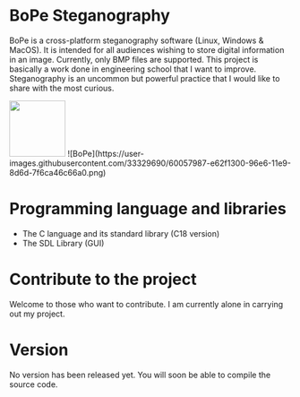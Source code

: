 # BoPe Steganography

BoPe is a cross-platform steganography software (Linux, Windows & MacOS). It is intended for all audiences wishing to store digital information in an image. Currently, only BMP files are supported.
This project is basically a work done in engineering school that I want to improve. Steganography is an uncommon but powerful practice that I would like to share with the most curious.

<img src="https://user-images.githubusercontent.com/33329690/60057987-e62f1300-96e6-11e9-8d6d-7f6ca46c66a0.png" width="100">
![BoPe](https://user-images.githubusercontent.com/33329690/60057987-e62f1300-96e6-11e9-8d6d-7f6ca46c66a0.png)

# Programming language and libraries
- The C language and its standard library (C18 version)
- The SDL Library (GUI)

# Contribute to the project
Welcome to those who want to contribute. I am currently alone in carrying out my project.

# Version
No version has been released yet. You will soon be able to compile the source code.
